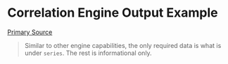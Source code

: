 # Correlation Engine Output Example

[](vtn-standard.example.json ':include :type=code javascript')

[Primary Source](https://github.com/veritone/task-simple-correlator/blob/master/app.js#L178)

> Similar to other engine capabilities, the only required data is what is under `series`.
The rest is informational only.

